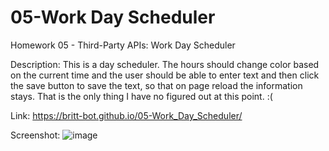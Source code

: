 # 05-Work Day Scheduler
Homework 05 - Third-Party APIs: Work Day Scheduler

Description:
This is a day scheduler. The hours should change color based on the current time and the user should be able to enter text and then click the save button to save the text, so that on page reload the information stays. That is the only thing I have no figured out at this point. :(


Link:
https://britt-bot.github.io/05-Work_Day_Scheduler/


Screenshot:
![image](https://user-images.githubusercontent.com/77466708/111206447-5ace7300-8596-11eb-8a0a-4a9e751e3d37.png)


